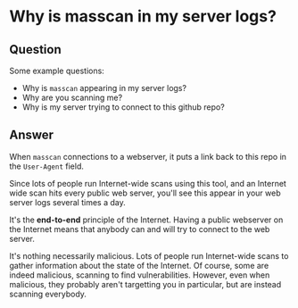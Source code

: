 # Why is masscan in my server logs?

## Question

Some example questions:

- Why is `masscan` appearing in my server logs?
- Why are you scanning me?
- Why is my server trying to connect to this github repo?

## Answer

When `masscan` connections to a webserver, it puts a link
back to this repo in the `User-Agent` field.

Since lots of people run Internet-wide scans using this tool,
and an Internet wide scan hits every public web server, you'll
see this appear in your web server logs several times a day.

It's the **end-to-end** principle of the Internet. Having a public
webserver on the Internet means that anybody can and will try to
connect to the web server.

It's nothing necessarily malicious. Lots of people run Internet-wide
scans to gather information about the state of the Internet. Of course,
some are indeed malicious, scanning to find vulnerabilities. However,
even when malicious, they probably aren't targetting you in particular,
but are instead scanning everybody.
